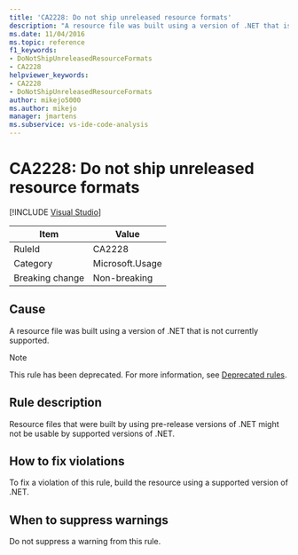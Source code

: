 ```yaml
---
title: 'CA2228: Do not ship unreleased resource formats'
description: "A resource file was built using a version of .NET that is not currently supported."
ms.date: 11/04/2016
ms.topic: reference
f1_keywords:
- DoNotShipUnreleasedResourceFormats
- CA2228
helpviewer_keywords:
- CA2228
- DoNotShipUnreleasedResourceFormats
author: mikejo5000
ms.author: mikejo
manager: jmartens
ms.subservice: vs-ide-code-analysis
---
```

# CA2228: Do not ship unreleased resource formats

 [!INCLUDE [Visual Studio](~/includes/applies-to-version/vs-windows-only.md)]

|Item|Value|
|-|-|
|RuleId|CA2228|
|Category|Microsoft.Usage|
|Breaking change|Non-breaking|

## Cause
A resource file was built using a version of .NET that is not currently supported.

> [!NOTE]
> This rule has been deprecated. For more information, see [Deprecated rules](fxcop-unported-deprecated-rules.md).

## Rule description

Resource files that were built by using pre-release versions of .NET might not be usable by supported versions of .NET.

## How to fix violations

To fix a violation of this rule, build the resource using a supported version of .NET.

## When to suppress warnings

Do not suppress a warning from this rule.
